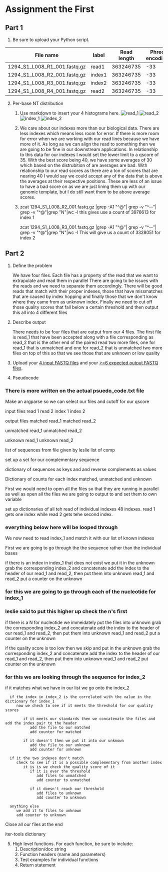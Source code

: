 # Assignment the First

## Part 1
1. Be sure to upload your Python script.

| File name | label | Read length | Phred encoding |
|---|---|---|---|
| 1294_S1_L008_R1_001.fastq.gz | read1  | 363246735 | -33 |
| 1294_S1_L008_R2_001.fastq.gz | index1 | 363246735 | -33 |
| 1294_S1_L008_R3_001.fastq.gz | index2 | 363246735 | -33 |
| 1294_S1_L008_R4_001.fastq.gz | read2  | 363246735 | -33 |

2. Per-base NT distribution
    1. Use markdown to insert your 4 histograms here.
    ![read_1](https://github.com/phampe/demultiplex/blob/6c11b78d686ca89b9a38de6d49f33664b98bdb45/Assignment-the-first/read_1.png)
    ![read_2](https://github.com/phampe/demultiplex/blob/6c11b78d686ca89b9a38de6d49f33664b98bdb45/Assignment-the-first/read_2.png)
    ![index_1](https://github.com/phampe/demultiplex/blob/6c11b78d686ca89b9a38de6d49f33664b98bdb45/Assignment-the-first/index_1.png)
    ![index_2](https://github.com/phampe/demultiplex/blob/6c11b78d686ca89b9a38de6d49f33664b98bdb45/Assignment-the-first/index_2.png)


    2. We care about our indexes more than our biological data. There are less indexes which means less room for error. If there is more room
       for error when we are working with our read lines because we have more of it. As long as we can align the read to something then we are
       going to be fine in our downstream applications. In relationship to this data for our indexes I would set the lower limit to a qscore of 35. 
       With the best score being 40, we have some averages of 30 which based on the distrubition of are averages are bad. 
       With relationship to our read scores as there are a ton of scores that are nearing 40 I would say we could accept any of the data that is above 
       the averages at their respective positions. These are less of an issue to have a bad score on as we are just lining them up with our genomic template,
       but I do still want them to be above average scores.


    3. zcat 1294_S1_L008_R2_001.fastq.gz |grep -A1 "^@"| grep -v
       "^--"| grep -v "^@"|grep "N"|wc -l
       this gives use a count of 3976613 for index 1

       zcat 1294_S1_L008_R3_001.fastq.gz |grep -A1 "^@"| grep -v
       "^--"| grep -v "^@"|grep "N"|wc -l
       This will give us a count of 3328051 for index 2
    
## Part 2
1. Define the problem

   We have four files. Each file has a property of the read that we want to extrapulate and read them in parallel
   There are going to be issues with the reads and we need to separate them accordingly.
   There will be good reads that match with their proper indexes, those that have missmatches that are caused by index hopping
   and finally those that we don't know where they came from as unknown index.
   Finally we need to cut off those quality scores that fall below a certain threshold and then output this all into 4 different files

2. Describe output

   There needs to be four files that are output from our 4 files. 
   The first file is read_1 that have been accepted along with a file corresponding as read_2 that is the other end of the paired read
   two more files, one for read_1 that is unmatched and one for read_2 that is unmatched
   two more files on top of this so that we see those that are unknown or low quality

3. Upload your [4 input FASTQ files](../TEST-input_FASTQ) and your [>=6 expected output FASTQ files](../TEST-output_FASTQ).

4. Pseudocode

### There is more written on the actual psuedo_code.txt file

Make an argparse so we can select our files and cutoff for our qscore

input files
   read 1
   read 2
   index 1 
   index 2

output files
   matched read_1
   matched read_2

   unmatched read_1
   unmatched read_2

   unknown read_1
   unknown read_2

list of sequences from file given by leslie
list of comp

set up a set for our complementary sequence

dictionary of sequences as keys and and reverse complements as values

Dictionary of counts for each index matched, unmatched and unknown

First we would need to open all the files so that they are running in parallel as well as open all the files we are going to output to
and set them to own variable

set up dictionaries of all teh read of individual indexes 48 indexes.
   read 1 gets one index while read 2 gets tehe second index.


### everything below here will be looped through

We now need to read index_1 and match it with our list of known indexes

   First we are going to go through the the sequence rather than the individual bases

   if there is an index in index_1 that does not exist we put it in the unknown
      grab the corresponding index_2 and concatenate 
      add the index to the header of our read_1 and read_2, then put them into unknown read_1 and read_2
         put a counter on the unknown

### for this we are going to go through each of the nucleotide for index_1

### leslie said to put this higher up check the n's first
   if there is a N for nucleotide we immeidately put the files into unknown
      grab the corresponding index_2 and concatenate
      add the index to the header of our read_1 and read_2, then put them into unknown read_1 and read_2
         put a counter on the unknown

   if the quality score is too low then we skip and put in the unknown
      grab the corresponding index_2 and concatenate
      add the index to the header of our read_1 and read_2, then put them into unknown read_1 and read_2
         put counter on the unknown

### for this we are looking through the sequence for index_2

   if it matches what we have in our list we go onto the index_2

      if the index in index_2 is the correlated with the value in the dictionary for index_1
         now we check to see if it meets the threshold for our quality scores
      
            if it meets our standards then we concatenate the files and add the index pair to the header
               add the file to our matched
               add counter for matched

            if it doesn't then we put it into our unknown
               add the file to our unknown
               add counter for unknown
      
      if it the two indexes don't match
         check to see if it is a possible complementary from another index
            it is is we check the quality score of it
               if it is over the threshold 
                  add files to unmatched
                  add counter to unmatched
                  
               if it doesn't reach our threshold
                  add files to unknown
                  add counter to unknown

      anything else
         we add it to files to unknown
         add counter to unknown
      
Close all our files at the end

iter-tools dictionary

5. High level functions. For each function, be sure to include:
    1. Description/doc string
    2. Function headers (name and parameters)
    3. Test examples for individual functions
    4. Return statement
